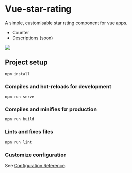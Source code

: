 # Vue-star-rating
A simple, customisable star rating component for vue apps.

  - Counter
  - Descriptions (soon)
  
![](https://s4.gifyu.com/images/rating.gif)

## Project setup
```
npm install
```

### Compiles and hot-reloads for development
```
npm run serve
```

### Compiles and minifies for production
```
npm run build
```

### Lints and fixes files
```
npm run lint
```

### Customize configuration
See [Configuration Reference](https://cli.vuejs.org/config/).
